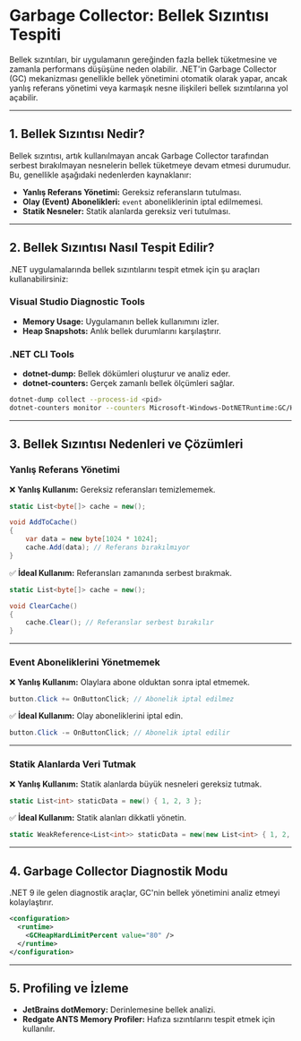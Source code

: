 # Garbage Collector: Bellek Sızıntısı Tespiti

Bellek sızıntıları, bir uygulamanın gereğinden fazla bellek tüketmesine ve zamanla performans düşüşüne neden olabilir. .NET'in Garbage Collector (GC) mekanizması genellikle bellek yönetimini otomatik olarak yapar, ancak yanlış referans yönetimi veya karmaşık nesne ilişkileri bellek sızıntılarına yol açabilir.

---

## 1. Bellek Sızıntısı Nedir?

Bellek sızıntısı, artık kullanılmayan ancak Garbage Collector tarafından serbest bırakılmayan nesnelerin bellek tüketmeye devam etmesi durumudur. Bu, genellikle aşağıdaki nedenlerden kaynaklanır:

- **Yanlış Referans Yönetimi:** Gereksiz referansların tutulması.
- **Olay (Event) Abonelikleri:** `event` aboneliklerinin iptal edilmemesi.
- **Statik Nesneler:** Statik alanlarda gereksiz veri tutulması.

---

## 2. Bellek Sızıntısı Nasıl Tespit Edilir?

.NET uygulamalarında bellek sızıntılarını tespit etmek için şu araçları kullanabilirsiniz:

### Visual Studio Diagnostic Tools
- **Memory Usage:** Uygulamanın bellek kullanımını izler.
- **Heap Snapshots:** Anlık bellek durumlarını karşılaştırır.

### .NET CLI Tools
- **dotnet-dump:** Bellek dökümleri oluşturur ve analiz eder.
- **dotnet-counters:** Gerçek zamanlı bellek ölçümleri sağlar.

```bash
dotnet-dump collect --process-id <pid>
dotnet-counters monitor --counters Microsoft-Windows-DotNETRuntime:GC/Heap
```

---

## 3. Bellek Sızıntısı Nedenleri ve Çözümleri

### Yanlış Referans Yönetimi

❌ **Yanlış Kullanım:** Gereksiz referansları temizlememek.

```csharp
static List<byte[]> cache = new();

void AddToCache()
{
    var data = new byte[1024 * 1024];
    cache.Add(data); // Referans bırakılmıyor
}
```

✅ **İdeal Kullanım:** Referansları zamanında serbest bırakmak.

```csharp
static List<byte[]> cache = new();

void ClearCache()
{
    cache.Clear(); // Referanslar serbest bırakılır
}
```

---

### Event Aboneliklerini Yönetmemek

❌ **Yanlış Kullanım:** Olaylara abone olduktan sonra iptal etmemek.

```csharp
button.Click += OnButtonClick; // Abonelik iptal edilmez
```

✅ **İdeal Kullanım:** Olay aboneliklerini iptal edin.

```csharp
button.Click -= OnButtonClick; // Abonelik iptal edilir
```

---

### Statik Alanlarda Veri Tutmak

❌ **Yanlış Kullanım:** Statik alanlarda büyük nesneleri gereksiz tutmak.

```csharp
static List<int> staticData = new() { 1, 2, 3 };
```

✅ **İdeal Kullanım:** Statik alanları dikkatli yönetin.

```csharp
static WeakReference<List<int>> staticData = new(new List<int> { 1, 2, 3 });
```

---

## 4. Garbage Collector Diagnostik Modu

.NET 9 ile gelen diagnostik araçlar, GC'nin bellek yönetimini analiz etmeyi kolaylaştırır.

```xml
<configuration>
  <runtime>
    <GCHeapHardLimitPercent value="80" />
  </runtime>
</configuration>
```

---

## 5. Profiling ve İzleme

- **JetBrains dotMemory:** Derinlemesine bellek analizi.
- **Redgate ANTS Memory Profiler:** Hafıza sızıntılarını tespit etmek için kullanılır.